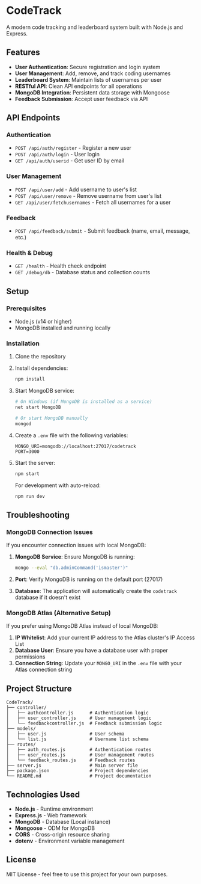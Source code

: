 # CodeTrack

A modern code tracking and leaderboard system built with Node.js and Express.

## Features

- **User Authentication**: Secure registration and login system
- **User Management**: Add, remove, and track coding usernames
- **Leaderboard System**: Maintain lists of usernames per user
- **RESTful API**: Clean API endpoints for all operations
- **MongoDB Integration**: Persistent data storage with Mongoose
- **Feedback Submission**: Accept user feedback via API

## API Endpoints

### Authentication
- `POST /api/auth/register` - Register a new user
- `POST /api/auth/login` - User login
- `GET /api/auth/userid` - Get user ID by email

### User Management
- `POST /api/user/add` - Add username to user's list
- `POST /api/user/remove` - Remove username from user's list
- `GET /api/user/fetchusernames` - Fetch all usernames for a user

### Feedback
- `POST /api/feedback/submit` - Submit feedback (name, email, message, etc.)

### Health & Debug
- `GET /health` - Health check endpoint
- `GET /debug/db` - Database status and collection counts

## Setup

### Prerequisites
- Node.js (v14 or higher)
- MongoDB installed and running locally

### Installation

1. Clone the repository
2. Install dependencies:
   ```bash
   npm install
   ```

3. Start MongoDB service:
   ```bash
   # On Windows (if MongoDB is installed as a service)
   net start MongoDB

   # Or start MongoDB manually
   mongod
   ```

4. Create a `.env` file with the following variables:
   ```
   MONGO_URI=mongodb://localhost:27017/codetrack
   PORT=3000
   ```

5. Start the server:
   ```bash
   npm start
   ```

   For development with auto-reload:
   ```bash
   npm run dev
   ```

## Troubleshooting

### MongoDB Connection Issues

If you encounter connection issues with local MongoDB:

1. **MongoDB Service**: Ensure MongoDB is running:
   ```bash
   mongo --eval "db.adminCommand('ismaster')"
   ```

2. **Port**: Verify MongoDB is running on the default port (27017)

3. **Database**: The application will automatically create the `codetrack` database if it doesn't exist

### MongoDB Atlas (Alternative Setup)

If you prefer using MongoDB Atlas instead of local MongoDB:

1. **IP Whitelist**: Add your current IP address to the Atlas cluster's IP Access List
2. **Database User**: Ensure you have a database user with proper permissions
3. **Connection String**: Update your `MONGO_URI` in the `.env` file with your Atlas connection string

## Project Structure

```
CodeTrack/
├── controller/
│   ├── authcontroller.js      # Authentication logic
│   ├── user_controller.js     # User management logic
│   └── feedbackcontroller.js  # Feedback submission logic
├── models/
│   ├── user.js                # User schema
│   └── list.js                # Username list schema
├── routes/
│   ├── auth_routes.js         # Authentication routes
│   ├── user_routes.js         # User management routes
│   └── feedback_routes.js     # Feedback routes
├── server.js                  # Main server file
├── package.json               # Project dependencies
└── README.md                  # Project documentation
```

## Technologies Used

- **Node.js** - Runtime environment
- **Express.js** - Web framework
- **MongoDB** - Database (Local instance)
- **Mongoose** - ODM for MongoDB
- **CORS** - Cross-origin resource sharing
- **dotenv** - Environment variable management

## License

MIT License - feel free to use this project for your own purposes.
